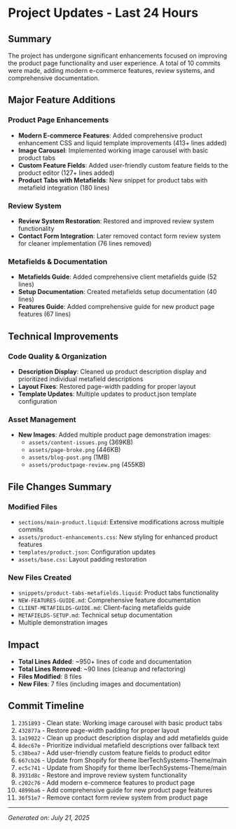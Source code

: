 # Project Updates - Last 24 Hours

## Summary

The project has undergone significant enhancements focused on improving the product page functionality and user experience. A total of 10 commits were made, adding modern e-commerce features, review systems, and comprehensive documentation.

## Major Feature Additions

### Product Page Enhancements

- **Modern E-commerce Features**: Added comprehensive product enhancement CSS and liquid template improvements (413+ lines added)
- **Image Carousel**: Implemented working image carousel with basic product tabs
- **Custom Feature Fields**: Added user-friendly custom feature fields to the product editor (127+ lines added)
- **Product Tabs with Metafields**: New snippet for product tabs with metafield integration (180 lines)

### Review System

- **Review System Restoration**: Restored and improved review system functionality
- **Contact Form Integration**: Later removed contact form review system for cleaner implementation (76 lines removed)

### Metafields & Documentation

- **Metafields Guide**: Added comprehensive client metafields guide (52 lines)
- **Setup Documentation**: Created metafields setup documentation (40 lines)
- **Features Guide**: Added comprehensive guide for new product page features (67 lines)

## Technical Improvements

### Code Quality & Organization

- **Description Display**: Cleaned up product description display and prioritized individual metafield descriptions
- **Layout Fixes**: Restored page-width padding for proper layout
- **Template Updates**: Multiple updates to product.json template configuration

### Asset Management

- **New Images**: Added multiple product page demonstration images:
  - `assets/content-issues.png` (369KB)
  - `assets/page-broke.png` (446KB)
  - `assets/blog-post.png` (1MB)
  - `assets/productpage-review.png` (455KB)

## File Changes Summary

### Modified Files

- `sections/main-product.liquid`: Extensive modifications across multiple commits
- `assets/product-enhancements.css`: New styling for enhanced product features
- `templates/product.json`: Configuration updates
- `assets/base.css`: Layout padding restoration

### New Files Created

- `snippets/product-tabs-metafields.liquid`: Product tabs functionality
- `NEW-FEATURES-GUIDE.md`: Comprehensive feature documentation
- `CLIENT-METAFIELDS-GUIDE.md`: Client-facing metafields guide
- `METAFIELDS-SETUP.md`: Technical setup documentation
- Multiple demonstration images

## Impact

- **Total Lines Added**: ~950+ lines of code and documentation
- **Total Lines Removed**: ~90 lines (cleanup and refactoring)
- **Files Modified**: 8 files
- **New Files**: 7 files (including images and documentation)

## Commit Timeline

1. `2351893` - Clean state: Working image carousel with basic product tabs
2. `432877a` - Restore page-width padding for proper layout
3. `1a19022` - Clean up product description display and add metafields guide
4. `8dec67e` - Prioritize individual metafield descriptions over fallback text
5. `c38bea7` - Add user-friendly custom feature fields to product editor
6. `667cb26` - Update from Shopify for theme IberTechSystems-Theme/main
7. `ec5c741` - Update from Shopify for theme IberTechSystems-Theme/main
8. `3931d8c` - Restore and improve review system functionality
9. `c202c76` - Add modern e-commerce features to product page
10. `4899ba6` - Add comprehensive guide for new product page features
11. `36f51e7` - Remove contact form review system from product page

---

_Generated on: July 21, 2025_
